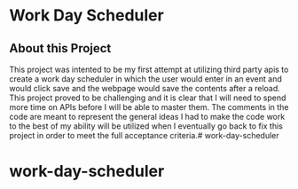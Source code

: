 # Work Day Scheduler


## About this Project

This project was intented to be my first attempt at utilizing third party apis to create a work day scheduler in which the user would enter in an event and would click save and the webpage would save the contents after a reload. This project proved to be challenging and it is clear that I will need to spend more time on APIs before I will be able to master them. The comments in the code are meant to represent the general ideas I had to make the code work to the best of my ability will be utilized when I eventually go back to fix this project in order to meet the full acceptance criteria.# work-day-scheduler
# work-day-scheduler
